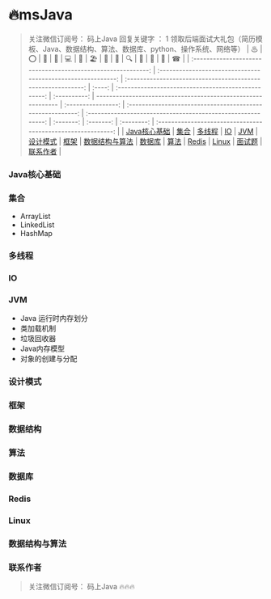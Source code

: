 # 🔥msJava

> 关注微信订阅号： 码上Java 回复关键字 ： 1 领取后端面试大礼包（简历模板、Java、数据结构、算法、数据库、python、操作系统、网络等）
|                              ♨                               |                              ⭕                               |                              🔐                               |   💈    |                          💻                          |      🚏       | 🏖                                                            |         📰          |                             📮                              |                              🔍                               |     🗽     |     🚀     |     🌈      |                              ☎                               |
| :----------------------------------------------------------: | :----------------------------------------------------------: | :----------------------------------------------------------: | :----: | :-------------------------------------------------: | :----------: | ------------------------------------------------------------ | :----------------: | :--------------------------------------------------------: | :----------------------------------------------------------: | :-------: | :-------: | :--------: | :----------------------------------------------------------: |
| [Java核心基础]([https://github.com/msJavaCoder/msJava/blob/master/README.md#java%E6%A0%B8%E5%BF%83%E5%9F%BA%E7%A1%80](https://github.com/msJavaCoder/msJava/blob/master/README.md#java核心基础)) | [集合]([https://github.com/msJavaCoder/msJava/blob/master/README.md#%E9%9B%86%E5%90%88](https://github.com/msJavaCoder/msJava/blob/master/README.md#集合)) | [多线程]([https://github.com/msJavaCoder/msJava/blob/master/README.md#%E5%A4%9A%E7%BA%BF%E7%A8%8B](https://github.com/msJavaCoder/msJava/blob/master/README.md#多线程)) | [IO]() | [JVM](https://github.com/crossoverJie/JCSprout#jvm) | [设计模式]() | [框架](https://github.com/crossoverJie/JCSprout#常用框架第三方组件) | [数据结构与算法]() | [数据库](https://github.com/crossoverJie/JCSprout#db-相关) | [算法](https://github.com/crossoverJie/JCSprout#数据结构与算法) | [Redis]() | [Linux]() | [面试题]() | [联系作者](https://github.com/crossoverJie/JCSprout#联系作者) |

### 

### Java核心基础

### 集合

- ArrayList
- LinkedList
- HashMap

### 多线程

### IO

### JVM

- Java 运行时内存划分
- 类加载机制
- 垃圾回收器
- Java内存模型
- 对象的创建与分配

### 设计模式

### 框架

### 数据结构

### 算法

### 数据库

### Redis

### Linux

### 数据结构与算法

### 联系作者

> 关注微信订阅号： 码上Java  🔥🔥🔥
